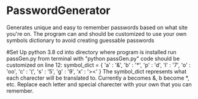 # PasswordGenerator
Generates unique and easy to remember passwords based on what site you're on.
The program can and should be customized to use your own symbols dictionary to avoid creating guessable passwords

#Set Up
python 3.8
cd into directory where program is installed 
run passGen.py from terminal with "python passGen.py"
code should be customized on line 12:
symbol_dict = {
    'a' : '&',
    'b' : '*',
    'p' : 'd',
    'l' : '7',
    'o' : 'oo',
    'c' : '(',
    's' : '5',
    'g' : '9',
    'x' : '><'
}
The symbol_dict represents what each charecter will be translated to.
Currently a becomes &, b become *, etc. Replace each letter and special charecter with your own that you can remember.
